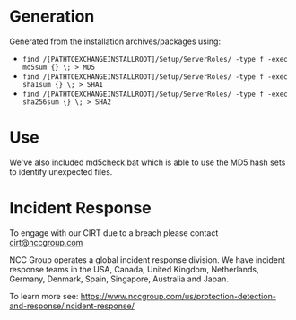 # Generation

Generated from the installation archives/packages using:
* `find /[PATHTOEXCHANGEINSTALLROOT]/Setup/ServerRoles/ -type f -exec md5sum {} \; > MD5`
* `find /[PATHTOEXCHANGEINSTALLROOT]/Setup/ServerRoles/ -type f -exec sha1sum {} \; > SHA1`
* `find /[PATHTOEXCHANGEINSTALLROOT]/Setup/ServerRoles/ -type f -exec sha256sum {} \; > SHA2`

# Use

We've also included md5check.bat which is able to use the MD5 hash sets to identify unexpected files.

# Incident Response

To engage with our CIRT due to a breach please contact cirt@nccgroup.com

NCC Group operates a global incident response division. We have incident response teams in the USA, Canada, United Kingdom, Netherlands, 
Germany, Denmark, Spain, Singapore, Australia and Japan.

To learn more see: https://www.nccgroup.com/us/protection-detection-and-response/incident-response/

